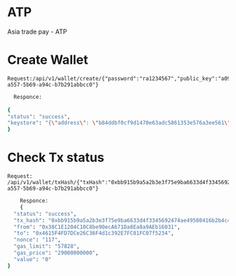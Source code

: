 # ATP

Asia trade pay - ATP

# Create Wallet
    Request:/api/v1/wallet/create/{"password":"ra1234567","public_key":"a09111a1-a557-5b69-a94c-b7b291abbcc0"}
  ```sh
    Responce:
    
{
"status": "success",
"keystore": "{\"address\": \"b84ddbf0cf9d1470e63adc5861353e576a3ee561\", \"crypto\": {\"cipher\": \"aes-128-ctr\", \"cipherparams\": {\"iv\": \"34065716cb2c5b5cefc0e4b6b668bb1d\"}, \"ciphertext\": \"ca5971143079eebbd55439641851e93b537c7f63615f281193ba8fab8e3e54f3\", \"kdf\": \"pbkdf2\", \"kdfparams\": {\"c\": 1000000, \"dklen\": 32, \"prf\": \"hmac-sha256\", \"salt\": \"ad4516e578c6188b162ba6a64c8ecf77\"}, \"mac\": \"3516439a863354be365d1200f53db92fef0b26dbd0c13fedaf715443217ecd92\"}, \"id\": \"b0f49063-13f7-44f4-9456-9c12b225540f\", \"version\": 3}"
}
```
# Check Tx status
    Request: /api/v1/wallet/txHash/{"txHash":"0xbb915b9a5a2b3e3f75e9ba6633d4f3345692474ae49580416b2b4c4c748dbf39","public_key":"a09111a1-a557-5b69-a94c-b7b291abbcc0"}
```sh
    Responce:
    {
  "status": "success",
  "tx_hash": "0xbb915b9a5a2b3e3f75e9ba6633d4f3345692474ae49580416b2b4c4c748dbf39",
  "from": "0x38C1E1204C10C8be90ecA671Da8Ea8a9AEb16031",
  "to": "0x4615F4FD7DCe26C36F4d1c392E7FC81FC07f5234",
  "nonce": "117",
  "gas_limit": "57828",
  "gas_price": "29000000000",
  "value": "0"
}
```
